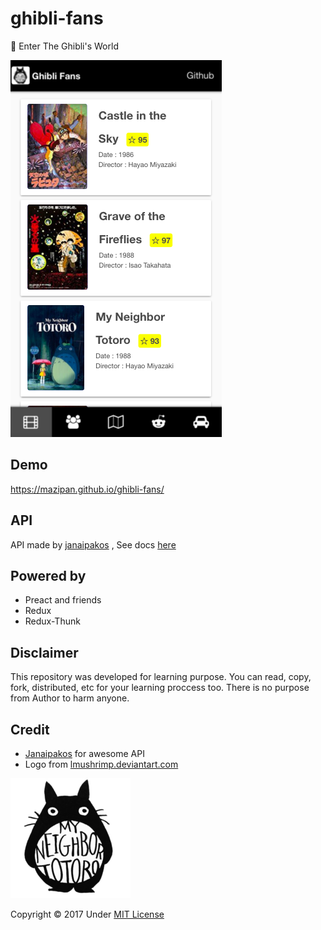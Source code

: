# ghibli-fans

🐰 Enter The Ghibli's World

![Ghibli-Fans](https://github.com/mazipan/ghibli-fans/blob/master/screenshoot.png?raw=true)

## Demo

https://mazipan.github.io/ghibli-fans/

## API

API made by [janaipakos](https://github.com/janaipakos/ghibliapi)
, See docs [here](https://ghibliapi.herokuapp.com/)

## Powered by

+ Preact and friends
+ Redux
+ Redux-Thunk

## Disclaimer

This repository was developed for learning purpose. 
You can read, copy, fork, distributed, etc for your learning proccess too.
There is no purpose from Author to harm anyone. 

## Credit
+ [Janaipakos](https://github.com/janaipakos/ghibliapi) for awesome API
+ Logo from [lmushrimp.deviantart.com](https://lmushrimp.deviantart.com/art/My-Neighbor-Totoro-523346501)

![Tororo](https://github.com/mazipan/ghibli-fans/blob/master/src/assets/icons/android-icon-192x192.png?raw=true)

Copyright © 2017 Under [MIT License](https://github.com/mazipan/ghibli-fans/blob/master/LICENSE)
